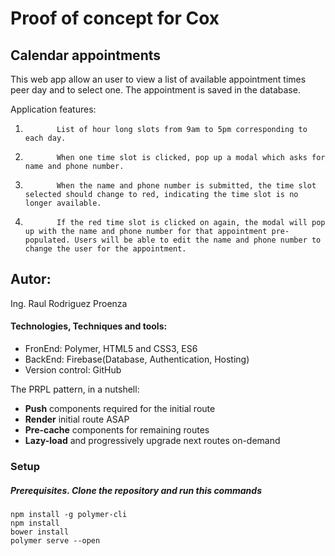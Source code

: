 # Proof of concept for Cox

## Calendar appointments
This web app allow an user to view a list of available appointment times peer day and to select one. 
The appointment is saved in the database.

Application features:
1.            List of hour long slots from 9am to 5pm corresponding to each day.
2.            When one time slot is clicked, pop up a modal which asks for name and phone number.
3.            When the name and phone number is submitted, the time slot selected should change to red, indicating the time slot is no longer available.
4.            If the red time slot is clicked on again, the modal will pop up with the name and phone number for that appointment pre-populated. Users will be able to edit the name and phone number to change the user for the appointment.

## Autor:
Ing. Raul Rodriguez Proenza

#### Technologies, Techniques and tools:
* FronEnd: Polymer, HTML5 and CSS3, ES6
* BackEnd: Firebase(Database, Authentication, Hosting)
* Version control: GitHub

The PRPL pattern, in a nutshell:

* **Push** components required for the initial route
* **Render** initial route ASAP
* **Pre-cache** components for remaining routes
* **Lazy-load** and progressively upgrade next routes on-demand

### Setup

##### Prerequisites. Clone the repository and run this commands

    npm install -g polymer-cli
    npm install
    bower install
    polymer serve --open